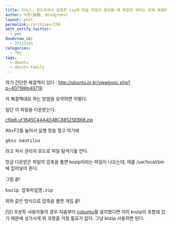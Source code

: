 ```yaml
---
title: 리눅스, 윈도우에서 압축한 zip에 한글 파일이 들었을 때 파일명 깨지는 문제 해결하기
author: 녹풍(綠風, Windgreen)
layout: post
permalink: /archives/250
aktt_notify_twitter:
  - yes
daumview_id:
  - 37113165
categories:
  - 기타
tags:
  - Ubuntu
  - Ubuntu Family
---
```

여기 간단한 해결책이 있다 : <a href="http://ubuntu.or.kr/viewtopic.php?p=40719#p40719" target="_blank">http://ubuntu.or.kr/viewtopic.php?p=40719#p40719</a>

저 해결책대로 하는 방법을 요약하면 이렇다.

일단 이 파일을 다운받는다.

<a href="/uploads/legacy/old-images/1/cfile6.uf.1645C44A4D4BC88525EB68.zip" class="aligncenter" />cfile6.uf.1645C44A4D4BC88525EB68.zip</a>

Alt+F2를 눌러서 실행 창을 열고 여기에

<pre class="brush:plain">gksu nautilus</pre>

라고 쳐서 관리자 모드로 파일 탐색기를 연다.

방금 다운받은 파일의 압축을 풀면 kozip이라는 파일이 나오는데, 얘를 /usr/local/bin 에 집어넣어 준다.

그럼 끝!

<pre class="brush:plain">kozip 압축파일명.zip</pre>

위와 같은 방식으로 압축을 풀면 게임 끝!

[덧] 우분투 사용자들의 경우 처음부터 <a href="http://ubuntu.or.kr/viewtopic.php?p=48979" target="_blank">cobuntu</a>를 설치했다면 이미 kozip이 포함돼 있기 때문에 성가시게 위 과정을 거칠 필요가 없다. 그냥 kozip 사용하면 된다.